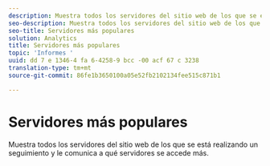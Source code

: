 ```yaml
---
description: Muestra todos los servidores del sitio web de los que se está realizando un seguimiento y le comunica a qué servidores se accede más.
seo-description: Muestra todos los servidores del sitio web de los que se está realizando un seguimiento y le comunica a qué servidores se accede más.
seo-title: Servidores más populares
solution: Analytics
title: Servidores más populares
topic: 'Informes '
uuid: dd 7 e 1346-4 fa 6-4258-9 bcc -00 acf 67 c 3238
translation-type: tm+mt
source-git-commit: 86fe1b3650100a05e52fb2102134fee515c871b1

---
```



# Servidores más populares

Muestra todos los servidores del sitio web de los que se está realizando un seguimiento y le comunica a qué servidores se accede más.

